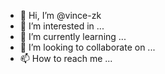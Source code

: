 - 👋 Hi, I’m @vince-zk
- 👀 I’m interested in ...
- 🌱 I’m currently learning ...
- 💞️ I’m looking to collaborate on ...
- 📫 How to reach me ...

<!---
vince-zk/vince-zk is a ✨ special ✨ repository because its `README.md` (this file) appears on your GitHub profile.
You can click the Preview link to take a look at your changes.
--->
